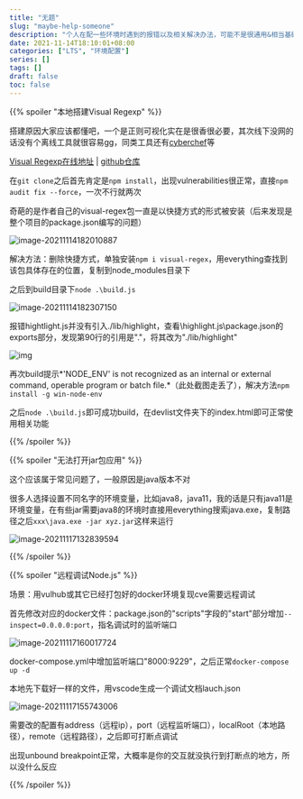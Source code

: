 ```yaml
---
title: "无题"
slug: "maybe-help-someone"
description: "个人在配一些环境时遇到的报错以及相关解决办法，可能不是很通用&相当基础，但是顺手记录一下，帮助有缘人"
date: 2021-11-14T18:10:01+08:00
categories: ["LTS", "环境配置"]
series: []
tags: []
draft: false
toc: false
---
```


{{% spoiler "本地搭建Visual Regexp" %}}

搭建原因大家应该都懂吧，一个是正则可视化实在是很香很必要，其次线下没网的话没有个离线工具就很容易gg，同类工具还有[cyberchef](https://github.com/gchq/CyberChef/releases/tag/v9.32.3)等

[Visual Regexp在线地址](https://wangwl.net/static/projects/visualRegex/#)  |  [github仓库](https://github.com/relax-code-relax-life/visualRegexPage)

在`git clone`之后首先肯定是`npm install`，出现vulnerabilities很正常，直接`npm audit fix --force`，一次不行就两次

奇葩的是作者自己的visual-regex包一直是以快捷方式的形式被安装（后来发现是整个项目的package.json编写的问题）

![image-20211114182010887](https://raw.githubusercontent.com/AmiaaaZ/ImageOverCloud/master/wpImg/image-20211114182010887.png)

解决方法：删除快捷方式，单独安装`npm i visual-regex`，用everything查找到该包具体存在的位置，复制到node_modules目录下

之后到build目录下`node .\build.js`

![image-20211114182307150](https://raw.githubusercontent.com/AmiaaaZ/ImageOverCloud/master/wpImg/image-20211114182307150.png)

报错hightlight.js并没有引入./lib/highlight，查看\highlight.js\package.json的exports部分，发现第90行的引用是"."，将其改为"./lib/highlight"

![img](https://raw.githubusercontent.com/AmiaaaZ/ImageOverCloud/master/wpImg/JQW8B657%60%241JG%5BFOWY1I%7BBW.png)

再次build提示*'NODE_ENV' is not recognized as an internal or external command, operable program or batch file.*（此处截图走丢了），解决方法`npm install -g win-node-env`

之后`node .\build.js`即可成功build，在devlist文件夹下的index.html即可正常使用相关功能

{{% /spoiler %}}

{{% spoiler "无法打开jar包应用" %}}

这个应该属于常见问题了，一般原因是java版本不对

很多人选择设置不同名字的环境变量，比如java8，java11，我的话是只有java11是环境变量，在有些jar需要java8的环境时直接用everything搜索java.exe，复制路径之后`xxx\java.exe -jar xyz.jar`这样来运行

![image-20211117132839594](https://raw.githubusercontent.com/AmiaaaZ/ImageOverCloud/master/wpImg/image-20211117132839594.png)

{{% /spoiler %}}

{{% spoiler "远程调试Node.js" %}}

场景：用vulhub或其它已经打包好的docker环境复现cve需要远程调试

首先修改对应的docker文件：package.json的"scripts"字段的"start"部分增加`--inspect=0.0.0.0:port`，指名调试时的监听端口

![image-20211117160017724](https://raw.githubusercontent.com/AmiaaaZ/ImageOverCloud/master/wpImg/image-20211117160017724.png)

docker-compose.yml中增加监听端口"8000:9229"，之后正常`docker-compose up -d`

本地先下载好一样的文件，用vscode生成一个调试文档lauch.json

![image-20211117155743006](https://raw.githubusercontent.com/AmiaaaZ/ImageOverCloud/master/wpImg/image-20211117155743006.png)

需要改的配置有address（远程ip），port（远程监听端口），localRoot（本地路径），remote（远程路径），之后即可打断点调试

出现unbound breakpoint正常，大概率是你的交互就没执行到打断点的地方，所以没什么反应

{{% /spoiler %}}